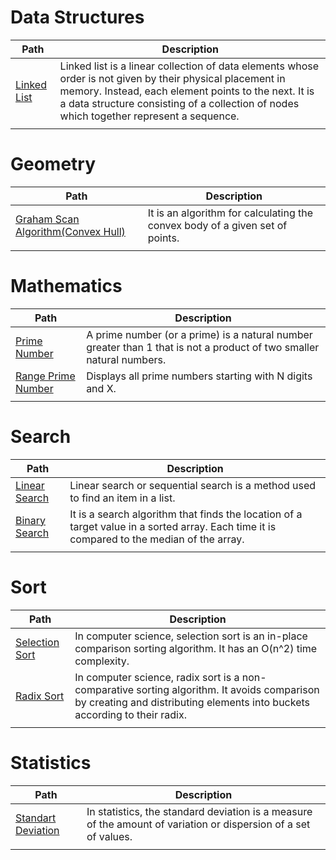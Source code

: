 # Data Structures


| Path | Description |
| - | - | 
| [Linked List](data_structures/linked_list.cpp) | Linked list is a linear collection of data elements whose order is not given by their physical placement in memory. Instead, each element points to the next. It is a data structure consisting of a collection of nodes which together represent a sequence.  |
|||

# Geometry

| Path | Description |
| - | - | 
| [Graham Scan Algorithm(Convex Hull)](geometry/convexHull/graham_scan.cpp) |It is an algorithm for calculating the convex body of a given set of points. |
|||

# Mathematics

| Path | Description |
| - | - | 
| [Prime Number](math/primeNumber/prime_number.c) | A prime number (or a prime) is a natural number greater than 1 that is not a product of two smaller natural numbers. |
| [Range Prime Number](math/primeNumber/range_prime_number.cpp) | Displays all prime numbers starting with N digits and X. |
|||


# Search

| Path | Description |
| - | - | 
| [Linear Search](search/linear_search.cpp) | Linear search or sequential search is a method used to find an item in a list. |
| [Binary Search](search/binary_search.cpp) | It is a search algorithm that finds the location of a target value in a sorted array. Each time it is compared to the median of the array.|
|||

# Sort
| Path | Description |
| - | - | 
| [Selection Sort](sort/selection_sort.cpp) | In computer science, selection sort is an in-place comparison sorting algorithm. It has an O(n^2) time complexity. |
| [Radix Sort](sort/radix_sort.cpp) | In computer science, radix sort is a non-comparative sorting algorithm. It avoids comparison by creating and distributing elements into buckets according to their radix. |
|||


# Statistics

| Path | Description |
| - | - | 
| [Standart Deviation](statistics/standard_deviation.cpp) | In statistics, the standard deviation is a measure of the amount of variation or dispersion of a set of values. |
|||
